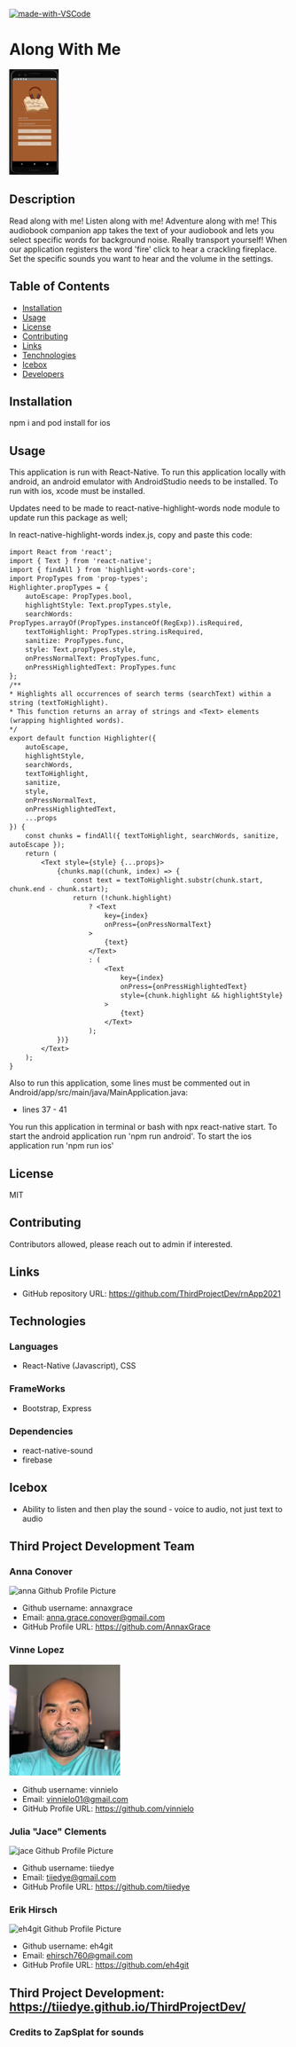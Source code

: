 



[![made-with-VSCode](https://img.shields.io/badge/Made%20with-VSCode-1f425f.svg)](https://code.visualstudio.com/)
# Along With Me

<img src="./src/assets/images/homepage.png"
     alt="Log-in Page"
     height= '190'/>


## Description
Read along with me! Listen along with me! Adventure along with me! This audiobook companion app takes the text of your audiobook and lets you select specific words for background noise. Really transport yourself! When our application registers the word 'fire' click to hear a crackling fireplace. Set the specific sounds you want to hear and the volume in the settings.


## Table of Contents
* [Installation](#installation)
* [Usage](#usage)
* [License](#license)
* [Contributing](#contributing)
* [Links](#Links)
* [Tenchnologies](#Technologies)
* [Icebox](#Icebox)
* [Developers](#Developers)

## Installation
npm i and pod install for ios 

## Usage
This application is run with React-Native. To run this application locally with android, an android emulator with AndroidStudio needs to be installed. To run with ios, xcode must be installed.

Updates need to be made to react-native-highlight-words node module to update run this package as well;

In react-native-highlight-words index.js, copy and paste this code:


    import React from 'react';
    import { Text } from 'react-native';
    import { findAll } from 'highlight-words-core';
    import PropTypes from 'prop-types';
    Highlighter.propTypes = {
        autoEscape: PropTypes.bool,
        highlightStyle: Text.propTypes.style,
        searchWords: PropTypes.arrayOf(PropTypes.instanceOf(RegExp)).isRequired,
        textToHighlight: PropTypes.string.isRequired,
        sanitize: PropTypes.func,
        style: Text.propTypes.style,
        onPressNormalText: PropTypes.func,
        onPressHighlightedText: PropTypes.func
    };
    /**
    * Highlights all occurrences of search terms (searchText) within a string (textToHighlight).
    * This function returns an array of strings and <Text> elements (wrapping highlighted words).
    */
    export default function Highlighter({
        autoEscape,
        highlightStyle,
        searchWords,
        textToHighlight,
        sanitize,
        style,
        onPressNormalText,
        onPressHighlightedText,
        ...props
    }) {
        const chunks = findAll({ textToHighlight, searchWords, sanitize, autoEscape });
        return (
            <Text style={style} {...props}>
                {chunks.map((chunk, index) => {
                    const text = textToHighlight.substr(chunk.start, chunk.end - chunk.start);
                    return (!chunk.highlight)
                        ? <Text
                            key={index}
                            onPress={onPressNormalText}
                        >
                            {text}
                        </Text>
                        : (
                            <Text
                                key={index}
                                onPress={onPressHighlightedText}
                                style={chunk.highlight && highlightStyle}
                            >
                                {text}
                            </Text>
                        );
                })}
            </Text>
        );
    }

Also to run this application, some lines must be commented out in Android/app/src/main/java/MainApplication.java:
* lines 37 - 41

You run this application in terminal or bash with npx react-native start. To start the android application run 'npm run android'.
To start the ios application run 'npm run ios'

## License
MIT

## Contributing
Contributors allowed, please reach out to admin if interested.

## Links
* GitHub repository URL: https://github.com/ThirdProjectDev/rnApp2021


## Technologies


### Languages 
* React-Native (Javascript), CSS

### FrameWorks
* Bootstrap, Express

### Dependencies

* react-native-sound
* firebase



## Icebox

* Ability to listen and then play the sound - voice to audio, not just text to audio



## Third Project Development Team

### Anna Conover
![anna Github Profile Picture](https://github.com/annaxgrace.png?size=200)

* Github username: annaxgrace
* Email: anna.grace.conover@gmail.com
* GitHub Profile URL: https://github.com/AnnaxGrace



### Vinne Lopez

<img src="./src/assets/images/vinnie.JPG"
     alt="Picture of Developer Vinnie"
     height= "200" />

* Github username: vinnielo
* Email: vinnielo01@gmail.com
* GitHub Profile URL: https://github.com/vinnielo



### Julia "Jace" Clements

![jace Github Profile Picture](https://github.com/tiiedye.png?size=200)

* Github username: tiiedye
* Email: tiiedye@gmail.com
* GitHub Profile URL: https://github.com/tiiedye


### Erik Hirsch

![eh4git Github Profile Picture](https://github.com/eh4git.png?size=200)

* Github username: eh4git
* Email: ehirsch760@gmail.com
* GitHub Profile URL: https://github.com/eh4git


## Third Project Development: https://tiiedye.github.io/ThirdProjectDev/
### Credits to ZapSplat for sounds


